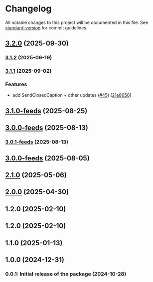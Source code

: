 # Changelog

All notable changes to this project will be documented in this file. See [standard-version](https://github.com/conventional-changelog/standard-version) for commit guidelines.

## [3.2.0](https://github.com/GetStream/getstream-go/compare/v3.1.2...v3.2.0) (2025-09-30)

### [3.1.2](https://github.com/GetStream/getstream-go/compare/v3.1.1...v3.1.2) (2025-09-19)

### [3.1.1](https://github.com/GetStream/getstream-go/compare/v3.1.0...v3.1.1) (2025-09-02)


### Features

* add SendClosedCaption + other updates ([#45](https://github.com/GetStream/getstream-go/issues/45)) ([21e8050](https://github.com/GetStream/getstream-go/commit/21e8050fbffe283fe50b3b3dab562c3ff2511461))

## [3.1.0-feeds](https://github.com/GetStream/getstream-go/compare/v3.0.1...v3.1.0-feeds) (2025-08-25)

## [3.0.0-feeds](https://github.com/GetStream/getstream-go/compare/v3.0.1...v3.0.0-feeds) (2025-08-13)

### [3.0.1-feeds](https://github.com/GetStream/getstream-go/compare/v3.0.0...v3.0.1-feeds) (2025-08-13)

## [3.0.0-feeds](https://github.com/GetStream/getstream-go/compare/v3.0.1-feeds...v3.0.0-feeds) (2025-08-05)

## [2.1.0](https://github.com/GetStream/getstream-go/compare/v1.2.0...v2.1.0) (2025-05-06)

## [2.0.0](https://github.com/GetStream/getstream-go/compare/v1.2.0...v2.0.0) (2025-04-30)

## 1.2.0 (2025-02-10)

## 1.2.0 (2025-02-10)

## 1.1.0 (2025-01-13)

## 1.0.0 (2024-12-31)

### 0.0.1: Initial release of the package (2024-10-28)
